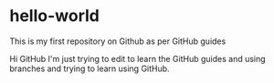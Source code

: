 # hello-world
This is my first repository on Github as per GitHub guides


Hi GitHub
I'm just trying to edit to learn the GitHub guides and using branches and trying to learn using GitHub.
